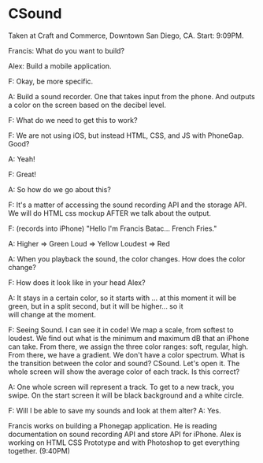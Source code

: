 # CSound 

Taken at Craft and Commerce, Downtown San Diego, CA.
Start: 9:09PM.

Francis: What do you want to build?

Alex: Build a mobile application.

F: Okay, be more specific.

A: Build a sound recorder.
    One that takes input from the phone.
    And outputs a color on the screen based on the decibel level.

F: What do we need to get this to work?

F: We are not using iOS, but instead HTML, CSS, and JS with PhoneGap.
    Good? 

A: Yeah!

F: Great!

A: So how do we go about this?

F: It's a matter of accessing the sound recording API and the storage API.
    We will do HTML css mockup AFTER we talk about the output.

F: (records into iPhone) "Hello I'm Francis Batac... French Fries."

A: Higher => Green
    Loud => Yellow
    Loudest => Red

A: When you playback the sound, the color changes.
    How does the color change?

F: How does it look like in your head Alex?

A: It stays in a certain color, so it starts with ... at this moment it will be green, but in a split second, but it will be higher... so it  
    will change at the moment.

F: Seeing Sound. I can see it in code!
    We map a scale, from softest to loudest.
    We find out what is the minimum and maximum dB that an iPhone can take.
    From there, we assign the three color ranges: soft, regular, high.
    From there, we have a gradient.
    We don't have a color spectrum.
    What is the transition between the color and sound?
    CSound. Let's open it. The whole screen will show the average color of each track. Is this correct?

A: One whole screen will represent a track.
To get to a new track, you swipe.
On the start screen it will be black background and a white circle.

F: Will I be able to save my sounds and look at them alter?
A: Yes.

Francis works on building a Phonegap application. He is reading documentation on sound recording API and store API for iPhone.
Alex is working on HTML CSS Prototype and with Photoshop to get everything together. (9:40PM)